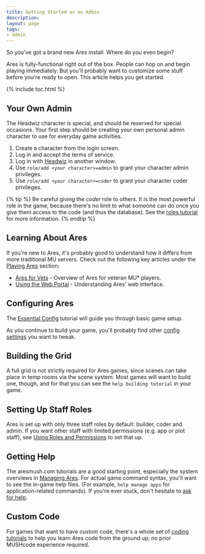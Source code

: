 ```yaml
---
title: Getting Started as an Admin
description: 
layout: page
tags:
- admin
---
```


So you've got a brand new Ares install.  Where do you even begin?

Ares is fully-functional right out of the box.  People can hop on and begin playing immediately.  But you'll probably want to customize some stuff before you're ready to open.  This article helps you get started.

{% include toc.html %}

## Your Own Admin

The Headwiz character is special, and should be reserved for special occasions.  Your first step should be creating your own personal admin character to use for everyday game activities.

1. Create a character from the login screen.
2. Log in and accept the terms of service.
3. Log in with [Headwiz](/tutorials/install/next-steps.html#default-characters) in another window.
4. Use `role/add <your character>=admin` to grant your character admin privileges.
5. Use `role/add <your character>=coder` to grant your character coder privileges.
  
{% tip %} 
Be careful giving the *coder* role to others. It is the most powerful role in the game, because there's no limit to what someone can do once you give them access to the code (and thus the database).  See the [roles tutorial](/tutorials/manage/roles.html) for more information.
{% endtip %}

## Learning About Ares

If you're new to Ares, it's probably good to understand how it differs from more traditional MU servers.  Check out the following key articles under the [Playing Ares](/tutorials/play) section:

* [Ares for Vets](/tutorials/play/ares-for-vets.html) - Overview of Ares for veteran MU\* players.
* [Using the Web Portal](/web-portal) - Understanding Ares' web interface.

## Configuring Ares

The [Essential Config](/tutorials/config/config-basics) tutorial will guide you through basic game setup.

As you continue to build your game, you'll probably find other [config settings](/tutorials/config) you want to tweak.

## Building the Grid

A full grid is not strictly required for Ares games, since scenes can take place in temp rooms via the scene system. Most games will want to build one, though, and for that you can see the `help building tutorial` in your game.

## Setting Up Staff Roles

Ares is set up with only three staff roles by default: builder, coder and admin. If you want other staff with limited permissions (e.g. app or plot staff), see [Using Roles and Permissions](/tutorials/manage/roles.html) to set that up.

## Getting Help

The aresmush.com tutorials are a good starting point, especially the system overviews in [Managing Ares](/tutorials/manage). For actual game command syntax, you'll want to see the in-game help files. (For example, `help manage apps` for application-related commands).  If you're ever stuck, don't hesitate to [ask for help](/feedback.html).

## Custom Code

For games that want to have custom code, there's a whole set of [coding tutorials](/tutorials/code) to help you learn Ares code from the ground up; no prior MUSHcode experience required.
